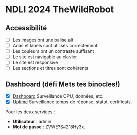 # NDLI 2024 TheWildRobot

## Accessibilité

-   [ ] Les images ont une balise alt
-   [ ] Arias et labels sont utilisés correctement
-   [ ] Les couleurs ont un contraste suffisant
-   [ ] Le site est navigable au clavier
-   [ ] Le site est responsive
-   [ ] Les sections et titres sont cohérents

## Dashboard (défi Mets tes binocles!)

-   [x] [Dashboard](https://dash.jadoreleau.com/d/ce6270f3b0xdsf/main-dash?orgId=1&from=now-15m) Surveillance CPU, données, etc.
-   [x] [Uptime](https://uptime.jadoreleau.com/dashboard/1) Surveillance temps de réponse, statut, certificats.

Pour les deux services :

-   **Utilisateur** : admin
-   **Mot de passe** : ZVWE?S#2'8Hy3x.

